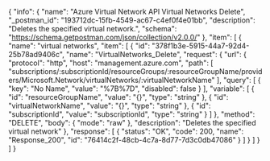 {
  "info": {
    "name": "Azure Virtual Network API Virtual Networks Delete",
    "_postman_id": "193712dc-15fb-4549-ac67-c4ef0f4e01bb",
    "description": "Deletes the specified virtual network.",
    "schema": "https://schema.getpostman.com/json/collection/v2.0.0/"
  },
  "item": [
    {
      "name": "virtual networks",
      "item": [
        {
          "id": "378f1b3e-5915-44a7-92d4-25b78ad9406c",
          "name": "VirtualNetworks_Delete",
          "request": {
            "url": {
              "protocol": "http",
              "host": "management.azure.com",
              "path": [
                "subscriptions/:subscriptionId/resourceGroups/:resourceGroupName/providers/Microsoft.Network/virtualNetworks/:virtualNetworkName"
              ],
              "query": [
                {
                  "key": "No Name",
                  "value": "%7B%7D",
                  "disabled": false
                }
              ],
              "variable": [
                {
                  "id": "resourceGroupName",
                  "value": "{}",
                  "type": "string"
                },
                {
                  "id": "virtualNetworkName",
                  "value": "{}",
                  "type": "string"
                },
                {
                  "id": "subscriptionId",
                  "value": "subscriptionId",
                  "type": "string"
                }
              ]
            },
            "method": "DELETE",
            "body": {
              "mode": "raw"
            },
            "description": "Deletes the specified virtual network"
          },
          "response": [
            {
              "status": "OK",
              "code": 200,
              "name": "Response_200",
              "id": "76414c2f-48cb-4c7a-8d77-7d3c0db47086"
            }
          ]
        }
      ]
    }
  ]
}